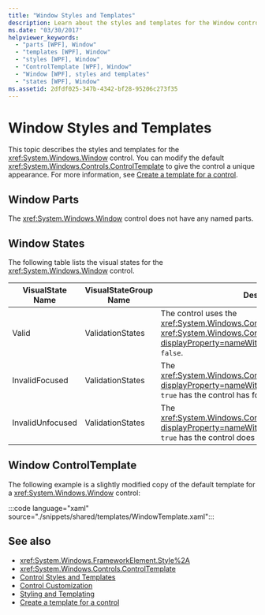 ```yaml
---
title: "Window Styles and Templates"
description: Learn about the styles and templates for the Window control allowing you to modify the default ControlTemplate to give the control a unique appearance. 
ms.date: "03/30/2017"
helpviewer_keywords: 
  - "parts [WPF], Window"
  - "templates [WPF], Window"
  - "styles [WPF], Window"
  - "ControlTemplate [WPF], Window"
  - "Window [WPF], styles and templates"
  - "states [WPF], Window"
ms.assetid: 2dfdf025-347b-4342-bf28-95206c273f35
---
```

# Window Styles and Templates

This topic describes the styles and templates for the <xref:System.Windows.Window> control. You can modify the default <xref:System.Windows.Controls.ControlTemplate> to give the control a unique appearance. For more information, see [Create a template for a control](how-to-create-apply-template.md).  
  
## Window Parts  

 The <xref:System.Windows.Window> control does not have any named parts.  
  
## Window States  

 The following table lists the visual states for the <xref:System.Windows.Window> control.  
  
|VisualState Name|VisualStateGroup Name|Description|  
|-|-|-|  
|Valid|ValidationStates|The control uses the <xref:System.Windows.Controls.Validation> class and the <xref:System.Windows.Controls.Validation.HasError%2A?displayProperty=nameWithType> attached property is `false`.|  
|InvalidFocused|ValidationStates|The <xref:System.Windows.Controls.Validation.HasError%2A?displayProperty=nameWithType> attached property is `true` has the control has focus.|  
|InvalidUnfocused|ValidationStates|The <xref:System.Windows.Controls.Validation.HasError%2A?displayProperty=nameWithType> attached property is `true` has the control does not have focus.|  
  
## Window ControlTemplate

The following example is a slightly modified copy of the default template for a <xref:System.Windows.Window> control:

:::code language="xaml" source="./snippets/shared/templates/WindowTemplate.xaml":::
  
## See also

- <xref:System.Windows.FrameworkElement.Style%2A>
- <xref:System.Windows.Controls.ControlTemplate>
- [Control Styles and Templates](control-styles-and-templates.md)
- [Control Customization](control-customization.md)
- [Styling and Templating](styles-templates-overview.md)
- [Create a template for a control](how-to-create-apply-template.md)
